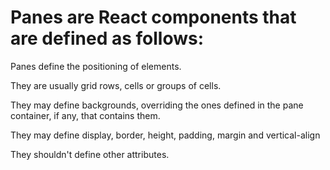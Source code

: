 # Panes are React components that are defined as follows:

Panes define the positioning of elements.

They are usually grid rows, cells or groups of cells.

They may define backgrounds, overriding the ones defined in the pane container,
if any, that contains them.

They may define display, border, height, padding, margin and vertical-align

They shouldn't define other attributes.

